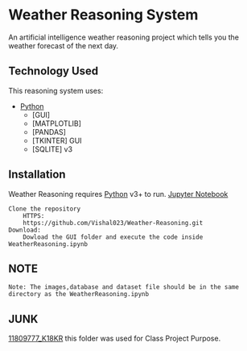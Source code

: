 # Weather Reasoning System

An artificial intelligence weather reasoning project which tells you the weather forecast of the next day.

## Technology Used
This reasoning system uses:

* [Python](https://www.python.org/)
    * [GUI]
    * [MATPLOTLIB]
    * [PANDAS]
    * [TKINTER] GUI
    * [SQLITE] v3

## Installation

Weather Reasoning requires
[Python](https://www.python.org/) v3+ to run.
[Jupyter Notebook](https://jupyter.org/)

    Clone the repository
        HTTPS:
        https://github.com/Vishal023/Weather-Reasoning.git
    Download:
        Dowload the GUI folder and execute the code inside WeatherReasoning.ipynb
## NOTE
    Note: The images,database and dataset file should be in the same directory as the WeatherReasoning.ipynb
## JUNK
[11809777_K18KR](https://github.com/Vishal023/Weather-Reasoning/tree/master/11809777_K18KR) this folder was used for Class Project Purpose.
